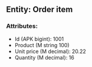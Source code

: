 ## Entity: Order item

### Attributes:

- Id (APK bigint): 1001
- Product (M string 100)
- Unit price (M decimal): 20.22
- Quantity (M decimal): 16
